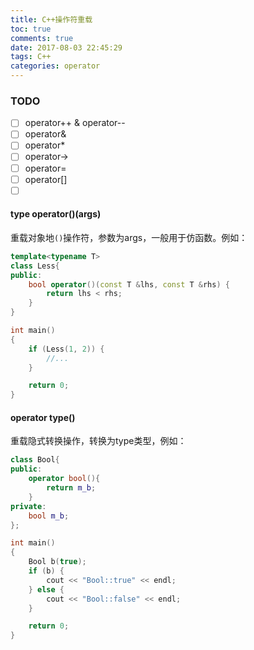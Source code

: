 ```yaml
---
title: C++操作符重载
toc: true
comments: true
date: 2017-08-03 22:45:29
tags: C++
categories: operator
---
```


<!--more-->

### TODO

- [ ] operator++ & operator--
- [ ] operator&
- [ ] operator*
- [ ] operator->
- [ ] operator=
- [ ] operator[]
- [ ] ​

#### type operator()(args)

重载对象地`()`操作符，参数为args，一般用于仿函数。例如：

```c++
template<typename T>
class Less{
public:
	bool operator()(const T &lhs, const T &rhs) {
    	return lhs < rhs;
	}
}

int main()
{
	if (Less(1, 2)) {
    	//...
	}

	return 0;
}
```

#### operator type()

重载隐式转换操作，转换为type类型，例如：

```c++
class Bool{
public:
    operator bool(){
        return m_b;
    }
private:
    bool m_b;
};

int main()
{
    Bool b(true);
    if (b) {
        cout << "Bool::true" << endl;
    } else {
        cout << "Bool::false" << endl;
    }

    return 0;
}
```

